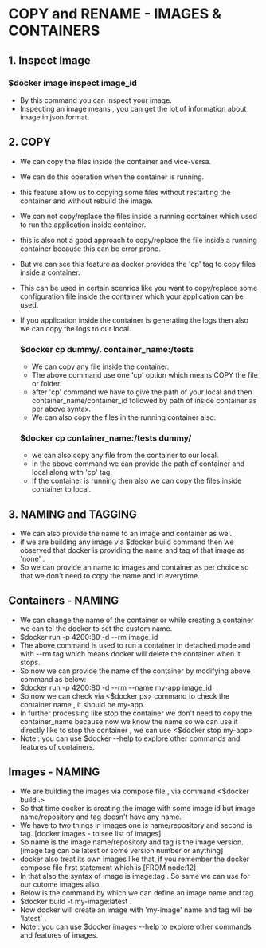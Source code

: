 # COPY and RENAME - IMAGES & CONTAINERS

## 1. Inspect Image
  ### $docker image inspect image_id 
  - By this command you can inspect your image.
  - Inspecting an image means , you can get the lot of information about image in json format.

## 2. COPY 
- We can copy the files inside the container and vice-versa.
- We can do this operation when the container is running.
- this feature allow us to copying some files without restarting the container and without rebuild the image.
- We can not copy/replace the files inside a running container which used to run the application inside container.
- this is also not a good approach to copy/replace the file inside a running container because this can be error prone.
- But we can see this feature as docker provides the 'cp' tag to copy files inside a container.
- This can be used in certain scenrios like you want to copy/replace some configuration file inside the container which your application can be used.
- If you application inside the container is generating the logs then also we can copy the logs to our local.

  ### $docker cp dummy/. container_name:/tests
  - We can copy any file inside the container.
  - The above command use one 'cp' option which means COPY the file or folder.
  - after 'cp' command we have to give the path of your local and then container_name/container_id followed by path of inside container as per above syntax.
  - We can also copy the files in the running container also. 

  ### $docker cp container_name:/tests dummy/
  - we can also copy any file from the container to our local.
  - In the above command we can provide the path of container and local along with 'cp' tag.
  - If the container is running then also we can copy the files inside container to local.

## 3. NAMING and TAGGING
- We can also provide the name to an image and container as wel.
- if we are building any image via $docker build command then we observed that docker is providing the name and tag of that image as 'none' .
- So we can provide an name to images and container as per choice so that we don't need to copy the name and id everytime.

## Containers -  NAMING
- We can change the name of the container or while creating a container we can tel the docker to set the custom name.
- $docker run -p 4200:80 -d --rm image_id
- The above command is used to run a container in detached mode and with --rm tag which means docker will delete the container when it stops.
- So now we can provide the name of the container by modifying above command as below:
- $docker run -p 4200:80 -d --rm --name my-app image_id
- So now we can check via <$docker ps> command to check the container name , it should be my-app.
- In further processing like stop the container we don't need to copy the container_name because now we know the name
so we can use it directly like to stop the container , we can use <$docker stop my-app>
- Note : you can use $docker --help to explore other commands and features of containers.

## Images -  NAMING
- We are building the images via compose file , via command <$docker build .>
- So that time docker is creating the image with some image id but image name/repository and tag doesn't have any name.
- We have to two things in images one is name/repository and second is tag. [docker images - to see list of images]
- So name is the image name/repository and tag is the image version.[image tag can be latest or some version number or anything]
- docker also treat its own images like that, if you remember the docker compose file first statement which is 
  [FROM node:12]
- In that also the syntax of image is image:tag . So same we can use for our cutome images also.
- Below is the command by which we can define an image name and tag.
- $docker build -t my-image:latest .
- Now docker will create an image with 'my-image' name and tag will be 'latest' .
- Note : you can use $docker images --help to explore other commands and features of images.

  